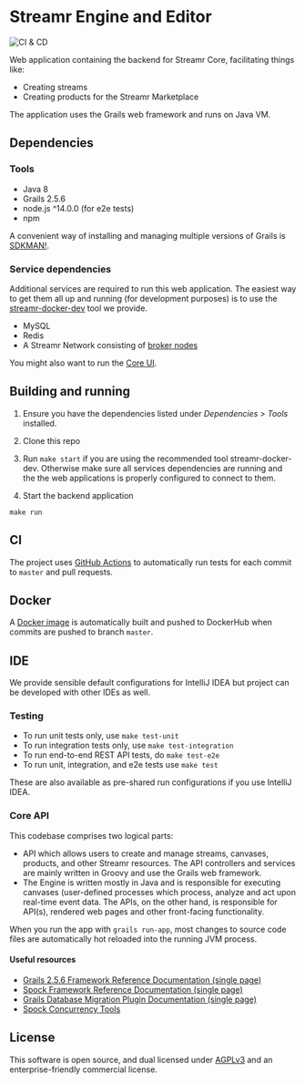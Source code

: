 # Streamr Engine and Editor

![CI & CD](https://github.com/streamr-dev/engine-and-editor/workflows/CI%20&%20CD/badge.svg)

Web application containing the backend for Streamr Core, facilitating things like:

- Creating streams
- Creating products for the Streamr Marketplace

The application uses the Grails web framework and runs on Java VM.

## Dependencies

### Tools

- Java 8
- Grails 2.5.6
- node.js ^14.0.0 (for e2e tests)
- npm

A convenient way of installing and managing multiple versions of Grails is [SDKMAN!](https://sdkman.io/install).

### Service dependencies

Additional services are required to run this web application. The easiest way to get them all up and running (for
development purposes) is to use the [streamr-docker-dev](https://github.com/streamr-dev/streamr-docker-dev) tool we
provide.

- MySQL
- Redis
- A Streamr Network consisting of [broker nodes](https://github.com/streamr-dev/broker)

You might also want to run the [Core UI](https://github.com/streamr-dev/streamr-platform).

## Building and running

1. Ensure you have the dependencies listed under *Dependencies > Tools* installed.

2. Clone this repo

3. Run `make start` if you are using the recommended tool streamr-docker-dev.
   Otherwise make sure all services dependencies are running and the the web applications is properly configured to
   connect to them.

4. Start the backend application

```
make run
```

## CI

The project uses [GitHub Actions](https://github.com/streamr-dev/engine-and-editor/actions) to automatically run tests for each
commit to `master` and pull requests.

## Docker

A [Docker image](https://hub.docker.com/r/streamr/engine-and-editor/) is automatically built and pushed to DockerHub
when commits are pushed to branch `master`.

## IDE

We provide sensible default configurations for IntelliJ IDEA but project can be developed with other IDEs as well.

### Testing

- To run unit tests only, use `make test-unit`
- To run integration tests only, use `make test-integration`
- To run end-to-end REST API tests, do `make test-e2e`
- To run unit, integration, and e2e tests use `make test`

These are also available as pre-shared run configurations if you use IntelliJ IDEA.

### Core API

This codebase comprises two logical parts:

- API which allows users to create and manage streams, canvases, products, and other Streamr resources. The API
  controllers and services are mainly written in Groovy and use the Grails web framework.
- The Engine is written mostly in Java and is responsible for executing canvases (user-defined processes which process,
  analyze and act upon real-time event data. The APIs, on the other hand, is responsible for API(s), rendered web pages
  and other front-facing functionality.

When you run the app with `grails run-app`, most changes to source code files are automatically hot reloaded into the
running JVM process.

#### Useful resources

- [Grails 2.5.6 Framework Reference Documentation (single page)](https://grails.github.io/grails2-doc/2.5.6/guide/single.html)
- [Spock Framework Reference Documentation (single page)](http://spockframework.org/spock/docs/1.1/all_in_one.html)
- [Grails Database Migration Plugin Documentation (single page)](http://grails-plugins.github.io/grails-database-migration/1.4.0/guide/single.html)
- [Spock Concurrency Tools](http://spockframework.org/spock/javadoc/1.1/spock/util/concurrent/package-summary.html)

## License

This software is open source, and dual licensed under [AGPLv3](https://www.gnu.org/licenses/agpl.html) and an
enterprise-friendly commercial license.
